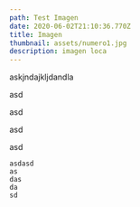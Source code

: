 ```yaml
---
path: Test Imagen
date: 2020-06-02T21:10:36.770Z
title: Imagen
thumbnail: assets/numero1.jpg
description: imagen loca
---
```

askjndajkljdandla

asd

asd

asd

asd

```
asdasd
as
das
da
sd
```